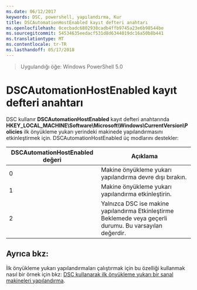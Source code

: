 ```yaml
---
ms.date: 06/12/2017
keywords: DSC, powershell, yapılandırma, Kur
title: DSCAutomationHostEnabled kayıt defteri anahtarı
ms.openlocfilehash: 0cecbadc6802938cadb4ffb9745a23e6b98544be
ms.sourcegitcommit: 54534635eedacf531d8d6344019dc16a50b8b441
ms.translationtype: MT
ms.contentlocale: tr-TR
ms.lasthandoff: 05/17/2018
---
```

>Uygulandığı öğe: Windows PowerShell 5.0

# <a name="dscautomationhostenabled-registry-key"></a>DSCAutomationHostEnabled kayıt defteri anahtarı

DSC kullanır **DSCAutomationHostEnabled** kayıt defteri anahtarında **HKEY_LOCAL_MACHINE\Software\Microsoft\Windows\CurrentVersion\Policies** ilk önyükleme yukarı yerindeki makinede yapılandırmasını etkinleştirmek için.
DSCAutomationHostEnabled üç modlarını destekler:

|  DSCAutomationHostEnabled değeri  |  Açıklama   |
|---|---|
0 | Makine önyükleme yukarı yapılandırma devre dışı bırakın. |
1 | Makine önyükleme yukarı yapılandırma etkinleştirin. |
2 | Yalnızca DSC ise makine yapılandırma Etkinleştirme Beklemede veya geçerli durumu. Bu varsayılan değerdir. |

## <a name="see-also"></a>Ayrıca bkz:

İlk önyükleme yukarı yapılandırmaları çalıştırmak için bu özelliği kullanmak nasıl bir örnek için bkz: [DSC kullanarak ilk önyükleme yukarı bir sanal makineleri yapılandırma](bootstrapDsc.md).